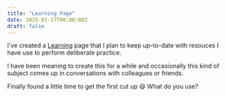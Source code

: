 ```yaml
---
title: "Learning Page"
date: 2025-01-17T00:00:00Z
draft: false
---
```


I've created a [Learning](/learning/) page that I plan to keep up-to-date
with resouces I have use to perform deliberate practice.

I have been meaning to create this for a while and occasionally this kind of
subject comes up in conversations with colleagues or friends.

Finally found a little time to get the first cut up 😃 What do you use?
